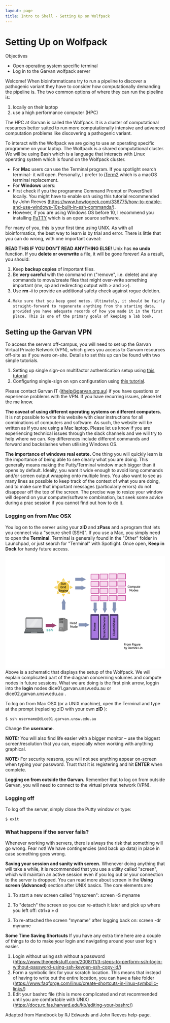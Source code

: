 ```yaml
---
layout: page
title: Intro to Shell - Setting Up on Wolfpack
---
```


Setting Up on Wolfpack
=====================

Objectives 
- Open operating system specific terminal
- Log in to the Garvan wolfpack server


Welcome!
When bioinformaticans try to run a pipeline to discover a pathogenic variant they have to consider how computationally demanding the pipeline is. The two common options of where they can run the pipeline is:

1) locally on their laptop
2) use a high performance computer (HPC) 

The HPC at Garvan is called the Wolfpack. It is a cluster of computational resources better suited to run more computationally intensive and advanced computation problems like discovering a pathogenic variant.

To interact with the Wolfpack we are going to use an operating specific programme on your laptop. The Wolfpack is a shared computational cluster. 
We will be using Bash which is a language that interacts with Linux operating system which is found on the Wolfpack cluster.

- For **Mac** users can use the Terminal program. If you spotlight search terminal- it will open. Personally, I prefer to [iTerm2](https://iterm2.com/) which is a macOS terminal replacement. 
- For **Windows** users:
 - First check if you the programme Command Prompt or PowerShell locally. You might have to enable ssh using this tutorial recommended by John Reeves (https://www.howtogeek.com/336775/how-to-enable-and-use-windows-10s-built-in-ssh-commands/). 
 - However, if you are using Windows OS before 10, I recommend you installing [PuTTY](https://www.putty.org/) which is an open source software. 

For many of you, this is your first time using UNIX. As with all bioinformatics, the best way to learn is by trial and error. There is little that you can do wrong, with one important caveat:

**READ THIS IF YOU DON'T READ ANYTHING ELSE!**
 Unix has  **no undo**  function. If you  **delete or overwrite**  a file, it will be gone forever! As a result, you should:
 1.    Keep  **backup copies**  of important files.
 2.    Be  **very careful**  with the command rm ("remove", i.e. delete) and any commands to move/create files that might over-write something important (mv, cp and redirecting output with \> and \>\>).
 3.    Use  **rm -i**  to provide an additional safety check against rogue deletion.
 4.     Make sure that you keep good notes. Ultimately, it should be fairly straight-forward to regenerate anything from the starting data, provided you have adequate records of how you made it in the first place. This is one of the primary goals of keeping a lab book.

## Setting up the Garvan VPN

To access the servers off-campus, you will need to set up the Garvan Virtual Private Network (VPN), which gives you access to Garvam resources off-site as if you were on-site. Details to set this up can be found with two simple tutorials.

1. Setting up single sign-on multifactor authentication setup using [this tutorial](https://intranet.gimr.garvan.org.au/display/ithelp/Single+Sign-On+Multifactor+Authentication+Setup)
2. Configuring single-sign on vpn configuration using [this tutorial](https://intranet.gimr.garvan.org.au/display/ithelp/Single+Sign-On+VPN+Configuration).

Please contact Garvan IT (ithelp@garvan.org.au) if you have questions or experience problems with the VPN. If you have recurring issues, please let the me know. 

**The caveat of using different operating systems on different computers.**
It is not possible to write this website with clear instructions for all combinations of computers and software. As such, the website will be written as if you are using a Mac laptop. Please let us know if you are experiencing technical issues through the slack channels and we will try to help where we can. Key differences include different commands and forward and backslashes when utilising Windows OS. 

**The importance of windows real estate.**
 One thing you will quickly learn is the importance of being able to see clearly what you are doing. This generally means making the Putty/Terminal window much bigger than it opens by default. Ideally, you want it wide enough to avoid long commands and/or screen output wrapping onto multiple lines. You also want to see as many lines as possible to keep track of the context of what you are doing, and to make sure that important messages (particularly errors) do not disappear off the top of the screen. The precise way to resize your window will depend on your computer/software combination, but seek some advice during a prac session if you cannot find out how to do it.



### Logging on from Mac OSX

You log on to the server using your **zID** and **zPass** and a program that lets you connect via a "secure shell (SSH)".  If you use a Mac, you simply need to open the **Terminal**. Terminal is generally found in the "Other" folder in Launchpad, or just search for "Terminal" with Spotlight. Once open, **Keep in Dock** for handy future access.

![QSUB](../assets/img/login.png)
Above is a schematic that displays the setup of the Wolfpack. We will explain complicated part of the diagram concerning volumes and compute nodes in future sessions. What we are doing is the first pink arrow, loggin into the **login** nodes dice01.garvan.unsw.edu.au	or dice02.garvan.unsw.edu.au	.


To log on from Mac OSX (or a UNIX machine), open the Terminal and type at the prompt (replacing zID with your own **zID** ):

```
$ ssh username@dice01.garvan.unsw.edu.au
```

Change the **username**. 

**NOTE:** You will also find life easier with a bigger monitor – use the biggest screen/resolution that you can, especially when working with anything graphical.

**NOTE:** For security reasons, you will not see anything appear on-screen when typing your password. Trust that it is registering and hit **ENTER** when complete.

**Logging on from outside the Garvan.**
 Remember that to log on from outside Garvan, you will need to connect to the virtual private network (VPN).
 

 
### Logging off

To log off the server, simply close the Putty window or type:

```
$ exit
```
 
### What happens if the server fails?
Whenever working with servers, there is always the risk that something will go wrong. Fear not! We have contingencies (and back up data) in place in case something goes wrong. 

**Saving your session and sanity with screen.**
 Whenever doing anything that will take a while, it is recommended that you use a utility called "screen", which will maintain an active session even if you log out or your connection to the server is dropped. You can read more about screen in the **Using screen (Advanced)** section after UNIX basics. The core elements are:

1. To start a new screen called "myscreen": screen -S myname

2. To "detach" the screen so you can re-attach it later and pick up where you left off: ctrl+a » d

3. To re-attached the screen "myname" after logging back on: screen -dr myname


**Some Time Saving Shortcuts**
If you have any extra time here are a couple of things to do to make your login and navigating around your user login easier. 

1) Login without using ssh without a password (https://www.thegeekstuff.com/2008/11/3-steps-to-perform-ssh-login-without-password-using-ssh-keygen-ssh-copy-id/)
2) Form a symbolic link for your scratch location. This means that instead of having to write out the entire location, you can have a fake folder (https://www.faqforge.com/linux/create-shortcuts-in-linux-symbolic-links/)
3) Edit your bashrc file (this is more complicated and not recommended until you are comfortable with UNIX) (https://docs.rc.fas.harvard.edu/kb/editing-your-bashrc/)


Adapted from Handbook by RJ Edwards and John Reeves help-page.

